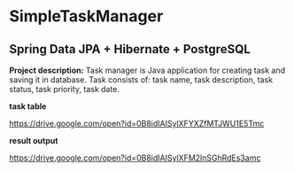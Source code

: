 # SimpleTaskManager 
## Spring Data JPA + Hibernate + PostgreSQL
**Project description:** Task manager is Java application for creating task and saving it in database. Task consists of: task name, task description, task status, task priority, task date. 

**task table**

https://drive.google.com/open?id=0B8idIAISylXFYXZfMTJWU1E5Tmc

**result output**

https://drive.google.com/open?id=0B8idIAISylXFM2lnSGhRdEs3amc
